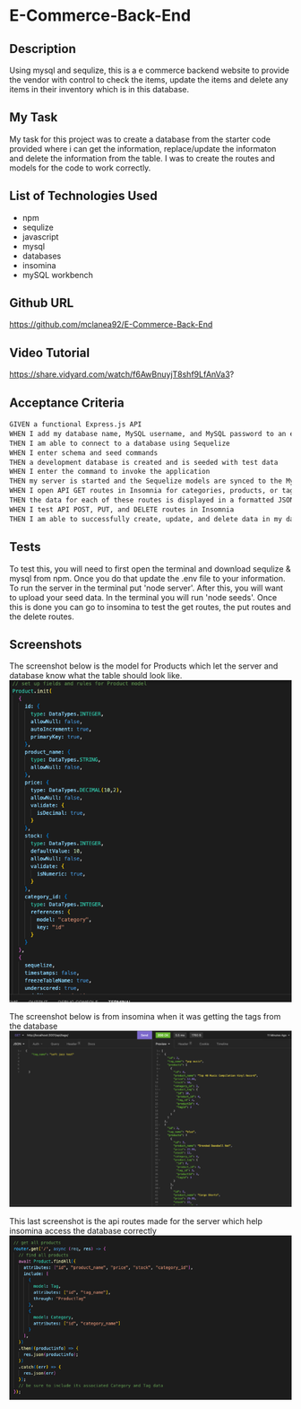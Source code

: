 # E-Commerce-Back-End

## Description
Using mysql and sequlize, this is a e commerce backend website to provide the vendor with control to check the items, update the items and delete any items in their inventory which is in this database.

## My Task
My task for this project was to create a database from the starter code provided where i can get the information, replace/update the informaton and delete the information from the table.  I was to create the routes and models for the code to work correctly.

## List of Technologies Used
- npm
- sequlize
- javascript
- mysql
- databases
- insomina
- mySQL workbench

## Github URL
https://github.com/mclanea92/E-Commerce-Back-End

## Video Tutorial

https://share.vidyard.com/watch/f6AwBnuyjT8shf9LfAnVa3?

## Acceptance Criteria
```md
GIVEN a functional Express.js API
WHEN I add my database name, MySQL username, and MySQL password to an environment variable file
THEN I am able to connect to a database using Sequelize
WHEN I enter schema and seed commands
THEN a development database is created and is seeded with test data
WHEN I enter the command to invoke the application
THEN my server is started and the Sequelize models are synced to the MySQL database
WHEN I open API GET routes in Insomnia for categories, products, or tags
THEN the data for each of these routes is displayed in a formatted JSON
WHEN I test API POST, PUT, and DELETE routes in Insomnia
THEN I am able to successfully create, update, and delete data in my database
```

## Tests
To test this, you will need to first open the terminal and download sequlize & mysql from npm. Once you do that update the .env file to your information.  To run the server in the terminal put 'node server'.  After this, you will want to upload your seed data.  In the terminal you will run 'node seeds'.  Once this is done you can go to insomina to test the get routes, the put routes and the delete routes.

## Screenshots

The screenshot below is the model for Products which let the server and database know what the table should look like.
![photo of the models for products](./assets/products.png)

The screenshot below is from insomina when it was getting the tags from the database
![photo of insomina](./assets/insomina.png)

This last screenshot is the api routes made for the server which help insomina access the database correctly
![api routes for get, put and delete](./assets/routes.png)
